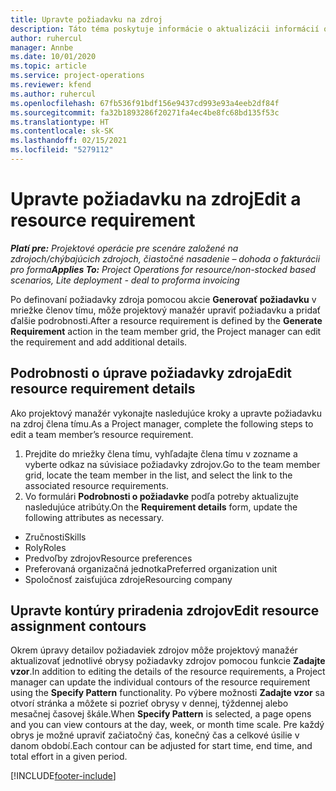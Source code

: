 ```yaml
---
title: Upravte požiadavku na zdroj
description: Táto téma poskytuje informácie o aktualizácii informácií o požiadavkách zdrojov.
author: ruhercul
manager: Annbe
ms.date: 10/01/2020
ms.topic: article
ms.service: project-operations
ms.reviewer: kfend
ms.author: ruhercul
ms.openlocfilehash: 67fb536f91bdf156e9437cd993e93a4eeb2df84f
ms.sourcegitcommit: fa32b1893286f20271fa4ec4be8fc68bd135f53c
ms.translationtype: HT
ms.contentlocale: sk-SK
ms.lasthandoff: 02/15/2021
ms.locfileid: "5279112"
---
```

# <a name="edit-a-resource-requirement"></a><span data-ttu-id="4eac5-103">Upravte požiadavku na zdroj</span><span class="sxs-lookup"><span data-stu-id="4eac5-103">Edit a resource requirement</span></span>

<span data-ttu-id="4eac5-104">_**Platí pre:** Projektové operácie pre scenáre založené na zdrojoch/chýbajúcich zdrojoch, čiastočné nasadenie – dohoda o fakturácii pro forma_</span><span class="sxs-lookup"><span data-stu-id="4eac5-104">_**Applies To:** Project Operations for resource/non-stocked based scenarios, Lite deployment - deal to proforma invoicing_</span></span>

<span data-ttu-id="4eac5-105">Po definovaní požiadavky zdroja pomocou akcie **Generovať požiadavku** v mriežke členov tímu, môže projektový manažér upraviť požiadavku a pridať ďalšie podrobnosti.</span><span class="sxs-lookup"><span data-stu-id="4eac5-105">After a resource requirement is defined by the **Generate Requirement** action in the team member grid, the Project manager can edit the requirement and add additional details.</span></span>

## <a name="edit-resource-requirement-details"></a><span data-ttu-id="4eac5-106">Podrobnosti o úprave požiadavky zdroja</span><span class="sxs-lookup"><span data-stu-id="4eac5-106">Edit resource requirement details</span></span>

<span data-ttu-id="4eac5-107">Ako projektový manažér vykonajte nasledujúce kroky a upravte požiadavku na zdroj člena tímu.</span><span class="sxs-lookup"><span data-stu-id="4eac5-107">As a Project manager, complete the following steps to edit a team member’s resource requirement.</span></span>

1. <span data-ttu-id="4eac5-108">Prejdite do mriežky člena tímu, vyhľadajte člena tímu v zozname a vyberte odkaz na súvisiace požiadavky zdrojov.</span><span class="sxs-lookup"><span data-stu-id="4eac5-108">Go to the team member grid, locate the team member in the list, and select the link to the associated resource requirements.</span></span>
2. <span data-ttu-id="4eac5-109">Vo formulári **Podrobnosti o požiadavke** podľa potreby aktualizujte nasledujúce atribúty.</span><span class="sxs-lookup"><span data-stu-id="4eac5-109">On the **Requirement details** form, update the following attributes as necessary.</span></span>

- <span data-ttu-id="4eac5-110">Zručnosti</span><span class="sxs-lookup"><span data-stu-id="4eac5-110">Skills</span></span>
- <span data-ttu-id="4eac5-111">Roly</span><span class="sxs-lookup"><span data-stu-id="4eac5-111">Roles</span></span>
- <span data-ttu-id="4eac5-112">Predvoľby zdrojov</span><span class="sxs-lookup"><span data-stu-id="4eac5-112">Resource preferences</span></span>
- <span data-ttu-id="4eac5-113">Preferovaná organizačná jednotka</span><span class="sxs-lookup"><span data-stu-id="4eac5-113">Preferred organization unit</span></span>
- <span data-ttu-id="4eac5-114">Spoločnosť zaisťujúca zdroje</span><span class="sxs-lookup"><span data-stu-id="4eac5-114">Resourcing company</span></span>

## <a name="edit-resource-assignment-contours"></a><span data-ttu-id="4eac5-115">Upravte kontúry priradenia zdrojov</span><span class="sxs-lookup"><span data-stu-id="4eac5-115">Edit resource assignment contours</span></span>

<span data-ttu-id="4eac5-116">Okrem úpravy detailov požiadaviek zdrojov môže projektový manažér aktualizovať jednotlivé obrysy požiadavky zdrojov pomocou funkcie **Zadajte vzor**.</span><span class="sxs-lookup"><span data-stu-id="4eac5-116">In addition to editing the details of the resource requirements, a Project manager can update the individual contours of the resource requirement using the **Specify Pattern** functionality.</span></span> <span data-ttu-id="4eac5-117">Po výbere možnosti **Zadajte vzor** sa otvorí stránka a môžete si pozrieť obrysy v dennej, týždennej alebo mesačnej časovej škále.</span><span class="sxs-lookup"><span data-stu-id="4eac5-117">When **Specify Pattern** is selected, a page opens and you can view contours at the day, week, or month time scale.</span></span> <span data-ttu-id="4eac5-118">Pre každý obrys je možné upraviť začiatočný čas, konečný čas a celkové úsilie v danom období.</span><span class="sxs-lookup"><span data-stu-id="4eac5-118">Each contour can be adjusted for start time, end time, and total effort in a given period.</span></span>

[!INCLUDE[footer-include](../includes/footer-banner.md)]